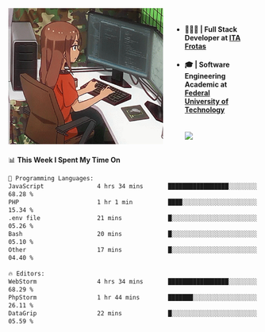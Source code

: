 
<body >
  <div style="display: flex; width: auto; margin-right: 30px ">
    <img align="right" width="312" height="274" style="padding-right:20px; " src="assets/umiko.gif" alt="Computer man" />
    <ul style="flex: 1;">
      <li><h4>🧑🏽‍💻 | Full Stack Developer at <a href="https://itafrotas.com//">ITA Frotas</a></h4></li>
      <li><h4>🎓 | Software Engineering Academic at <a href="http://www.utfpr.edu.br/">Federal University of Technology</a></h4></li>
      <br/>
      <a href="https://skillicons.dev">
        <img src="https://skillicons.dev/icons?i=ts,react,nodejs,go,swift,js,adonis,postgres,c,heroku,gradle,firebase,flutter,docker,aws,java,redis,kubernetes&theme=light&&perline=6 " />
      </a>
    </ul>  
    <br/>
  </div>
</body>


<!--START_SECTION:waka-->
📊 **This Week I Spent My Time On** 

```text
💬 Programming Languages: 
JavaScript               4 hrs 34 mins       █████████████████░░░░░░░░   68.28 % 
PHP                      1 hr 1 min          ████░░░░░░░░░░░░░░░░░░░░░   15.34 % 
.env file                21 mins             █░░░░░░░░░░░░░░░░░░░░░░░░   05.26 % 
Bash                     20 mins             █░░░░░░░░░░░░░░░░░░░░░░░░   05.10 % 
Other                    17 mins             █░░░░░░░░░░░░░░░░░░░░░░░░   04.40 % 

🔥 Editors: 
WebStorm                 4 hrs 34 mins       █████████████████░░░░░░░░   68.29 % 
PhpStorm                 1 hr 44 mins        ███████░░░░░░░░░░░░░░░░░░   26.11 % 
DataGrip                 22 mins             █░░░░░░░░░░░░░░░░░░░░░░░░   05.59 % 
```


<!--END_SECTION:waka-->

<!--
**danielr0d/danielr0d** is a ✨ _special_ ✨ repository because its `README.md` (this file) appears on your GitHub profile.

Here are some ideas to get you started:

- 🔭 I’m currently working on ...
- 🌱 I’m currently learning ...
- 👯 I’m looking to collaborate on ...
- 🤔 I’m looking for help with ...
- 💬 Ask me about ...
- 📫 How to reach me: ...
- 😄 Pronouns: ...
- ⚡ Fun fact: ...
-->
